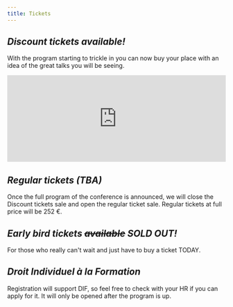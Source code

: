 ```yaml
---
title: Tickets
---
```



<em>Discount tickets available!</em>
------------------
With the program starting to trickle in you can now buy your place with an idea of the great talks you will be seeing. 

<div style="width:100%; text-align:left;">
  <iframe src="http://www.eventbrite.com/tickets-external?eid=7490047935&ref=etckt" frameborder="0" height="200px" width="100%" vspace="0" hspace="0" marginheight="5" marginwidth="5" scrolling="no" allowtransparency="true"></iframe>
</div>

<em>Regular tickets (TBA)</em>
------------------
Once the full program of the conference is announced, we will close the Discount tickets sale and open the regular ticket sale.
Regular tickets at full price will be 252 €.

<em>Early bird tickets <strike>available</strike> SOLD OUT!</em>
------------------
For those who really can't wait and just have to buy a ticket TODAY.

<em>Droit Individuel à la Formation</em>
------------------

Registration will support DIF, so feel free to check with your HR if you can apply for it. It will only be opened after the program is up. 

